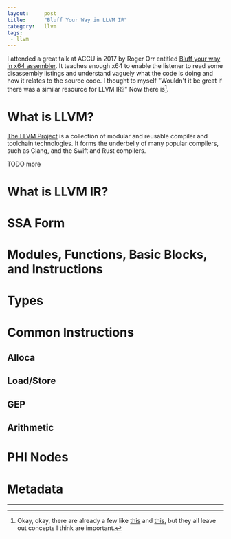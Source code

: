```yaml
---
layout:     post
title:      "Bluff Your Way in LLVM IR"
category:   llvm
tags:
 - llvm
---
```


I attended a great talk at ACCU in 2017 by Roger Orr entitled [Bluff your way in x64 assembler](https://www.youtube.com/watch?v=RI7VL-g6J7g). It teaches enough x64 to enable the listener to read some disassembly listings and understand vaguely what the code is doing and how it relates to the source code. I thought to myself "Wouldn't it be great if there was a similar resource for LLVM IR?" Now there is[^1].

# What is LLVM?

[The LLVM Project](https://llvm.org/) is a collection of modular and reusable compiler and toolchain technologies. It forms the underbelly of many popular compilers, such as Clang, and the Swift and Rust compilers.

TODO more

# What is LLVM IR?

# SSA Form

# Modules, Functions, Basic Blocks, and Instructions

# Types

# Common Instructions

## Alloca
## Load/Store
## GEP
## Arithmetic

# PHI Nodes

# Metadata




-----------------

[^1]: Okay, okay, there are already a few like [this](https://hub.packtpub.com/introducing-llvm-intermediate-representation/) and [this](https://felixangell.com/blog/an-introduction-to-llvm-in-go), but they all leave out concepts I think are important.
